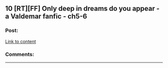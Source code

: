 ## 10 [RT][FF] Only deep in dreams do you appear - a Valdemar fanfic - ch5-6

### Post:

[Link to content]()

### Comments:

---

